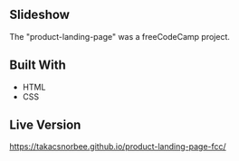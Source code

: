 ## Slideshow
The "product-landing-page" was a freeCodeCamp project. 


## Built With

- HTML 
- CSS


## Live Version

https://takacsnorbee.github.io/product-landing-page-fcc/